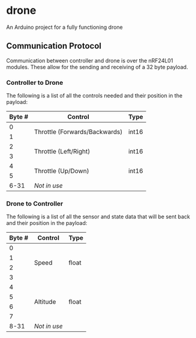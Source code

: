 # drone

An Arduino project for a fully functioning drone

## Communication Protocol 

Communication between controller and drone is over the nRF24L01 modules. These allow for the sending and receiving of a 32 byte payload.

### Controller to Drone
The following is a list of all the controls needed and their position in the payload:

<table>
    <thead>
        <tr>
            <th>Byte #</th>
            <th>Control</th>
            <th>Type</th>
        </tr>
    </thead>
    <tbody>
        <tr>
            <td>0</td>
            <td rowspan=2>Throttle (Forwards/Backwards)</td>
            <td rowspan=2>int16</td>
        </tr>
        <tr>
            <td>1</td>
        </tr>
        <tr>
            <td>2</td>
            <td rowspan=2>Throttle (Left/Right)</td>
            <td rowspan=2>int16</td>
        </tr>
        <tr>
            <td>3</td>
        </tr>
        <tr>
            <td>4</td>
            <td rowspan=2>Throttle (Up/Down)</td>
            <td rowspan=2>int16</td>
        </tr>
        <tr>
            <td>5</td>
        </tr>
        <tr>
            <td>6-31</td>
            <td><i>Not in use</i></td>
            <td></td>
        </tr>
    </tbody>
</table>

### Drone to Controller
The following is a list of all the sensor and state data that will be sent back and their position in the payload:


<table>
    <thead>
        <tr>
            <th>Byte #</th>
            <th>Control</th>
            <th>Type</th>
        </tr>
    </thead>
    <tbody>
        <tr>
            <td>0</td>
            <td rowspan=4>Speed</td>
            <td rowspan=4>float</td>
        </tr>
        <tr>
            <td>1</td>
        </tr>
        <tr>
            <td>2</td>
        </tr>
        <tr>
            <td>3</td>
        </tr>
        <tr>
            <td>4</td>
            <td rowspan=4>Altitude</td>
            <td rowspan=4>float</td>
        </tr>
        <tr>
            <td>5</td>
        </tr>
        <tr>
            <td>6</td>
        </tr>
        <tr>
            <td>7</td>
        </tr>
        <tr>
            <td>8-31</td>
            <td><i>Not in use</i></td>
            <td></td>
        </tr>
    </tbody>
</table>